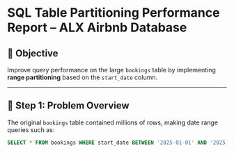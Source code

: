 # SQL Table Partitioning Performance Report – ALX Airbnb Database

## 🎯 Objective
Improve query performance on the large `bookings` table by implementing **range partitioning** based on the `start_date` column.

---

## 🧩 Step 1: Problem Overview
The original `bookings` table contained millions of rows, making date range queries such as:

```sql
SELECT * FROM bookings WHERE start_date BETWEEN '2025-01-01' AND '2025-03-31';

